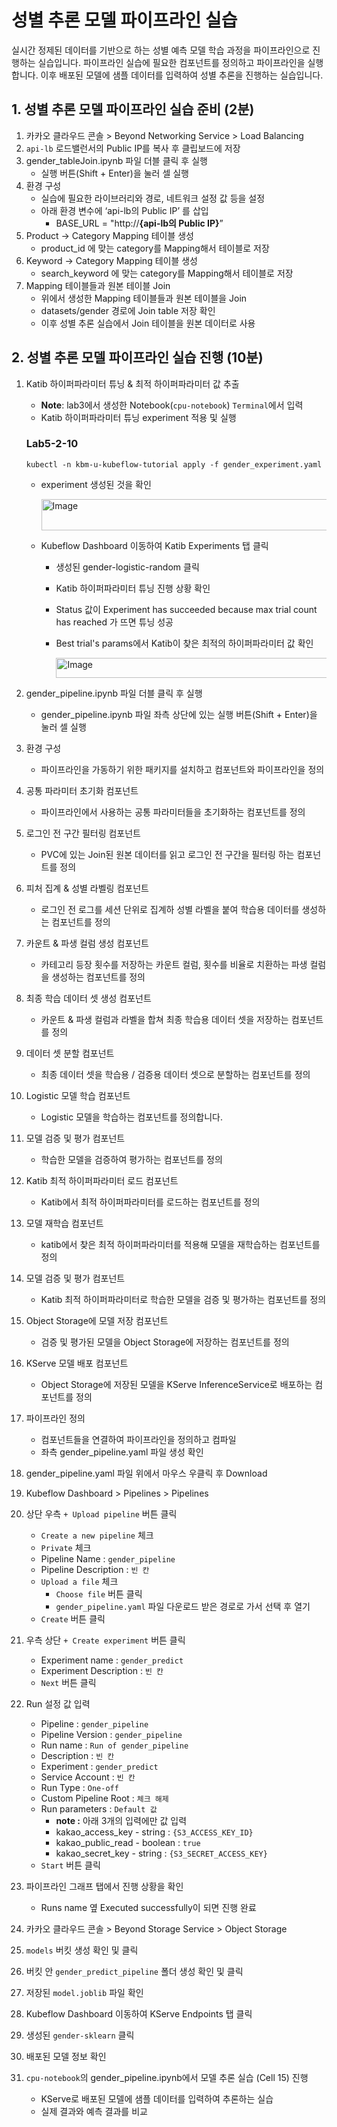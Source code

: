 # 성별 추론 모델 파이프라인 실습

실시간 정제된 데이터를 기반으로 하는 성별 예측 모델 학습 과정을 파이프라인으로 진행하는 실습입니다. 파이프라인 실습에 필요한 컴포넌트를 정의하고 파이프라인을 실행합니다. 이후 배포된 모델에 샘플 데이터를 입력하여 성별 추론을 진행하는 실습입니다.

## 1. 성별 추론 모델 파이프라인 실습 준비 (2분)

1. 카카오 클라우드 콘솔 > Beyond Networking Service > Load Balancing
2. `api-lb` 로드밸런서의 Public IP를 복사 후 클립보드에 저장
3. gender_tableJoin.ipynb 파일 더블 클릭 후 실행
    - 실행 버튼(Shift + Enter)을 눌러 셀 실행
4. 환경 구성
    - 실습에 필요한 라이브러리와 경로, 네트워크 설정 값 등을 설정
    - 아래 환경 변수에 ‘api-lb의 Public IP’ 를 삽입
        - BASE_URL = "http://**{api-lb의 Public IP}**”
5. Product -> Category Mapping 테이블 생성
    - product_id 에 맞는 category를 Mapping해서 테이블로 저장
6. Keyword -> Category Mapping 테이블 생성
    - search_keyword 에 맞는 category를 Mapping해서 테이블로 저장
7. Mapping 테이블들과 원본 테이블 Join
    - 위에서 생성한 Mapping 테이블들과 원본 테이블을 Join
    - datasets/gender 경로에 Join table 저장 확인
    - 이후 성별 추론 실습에서 Join 테이블을 원본 데이터로 사용

## 2. 성별 추론 모델 파이프라인 실습 진행 (10분)

1. Katib 하이퍼파라미터 튜닝 & 최적 하이퍼파라미터 값 추출
    - **Note**: lab3에서 생성한 Notebook(`cpu-notebook`) `Terminal`에서 입력
    - Katib 하이퍼파라미터 튜닝 experiment 적용 및 실행
    
    ### **Lab5-2-10**
    
    ```
    kubectl -n kbm-u-kubeflow-tutorial apply -f gender_experiment.yaml
    ```
    
    - experiment 생성된 것을 확인
        
        <img width="992" height="50" alt="Image" src="https://github.com/user-attachments/assets/343d72d0-4e5e-414c-97c0-a965cfec4a12" />
        
    - Kubeflow Dashboard 이동하여 Katib Experiments 탭 클릭
        - 생성된 gender-logistic-random 클릭
        - Katib 하이퍼파라미터 튜닝 진행 상황 확인
        - Status 값이 Experiment has succeeded because max trial count has reached 가 뜨면 튜닝 성공
        - Best trial's params에서 Katib이 찾은 최적의 하이퍼파라미터 값 확인
            
            <img width="1547" height="32" alt="Image" src="https://github.com/user-attachments/assets/ca332ced-2034-4644-a8be-a2ff1f5e1019" />
            
2. gender_pipeline.ipynb 파일 더블 클릭 후 실행
    - gender_pipeline.ipynb 파일 좌측 상단에 있는 실행 버튼(Shift + Enter)을 눌러 셀 실행
3. 환경 구성
    - 파이프라인을 가동하기 위한 패키지를 설치하고 컴포넌트와 파이프라인을 정의
4. 공통 파라미터 초기화 컴포넌트
    - 파이프라인에서 사용하는 공통 파라미터들을 초기화하는 컴포넌트를 정의
5. 로그인 전 구간 필터링 컴포넌트
    - PVC에 있는 Join된 원본 데이터를 읽고 로그인 전 구간을 필터링 하는 컴포넌트를 정의
6. 피처 집계 & 성별 라벨링 컴포넌트
    - 로그인 전 로그를 세션 단위로 집계하 성별 라벨을 붙여 학습용 데이터를 생성하는 컴포넌트를 정의
7. 카운트 & 파생 컬럼 생성 컴포넌트
    - 카테고리 등장 횟수를 저장하는 카운트 컬럼, 횟수를 비율로 치환하는 파생 컬럼을 생성하는 컴포넌트를 정의
8. 최종 학습 데이터 셋 생성 컴포넌트
    - 카운트 & 파생 컬럼과 라벨을 합쳐 최종 학습용 데이터 셋을 저장하는 컴포넌트를 정의
9. 데이터 셋 분할 컴포넌트
    - 최종 데이터 셋을 학습용 / 검증용 데이터 셋으로 분할하는 컴포넌트를 정의
10. Logistic 모델 학습 컴포넌트
    - Logistic 모델을 학습하는 컴포넌트를 정의합니다.
11. 모델 검증 및 평가 컴포넌트
    - 학습한 모델을 검증하여 평가하는 컴포넌트를 정의
12. Katib 최적 하이퍼파라미터 로드 컴포넌트
    - Katib에서 최적 하이퍼파라미터를 로드하는 컴포넌트를 정의
13. 모델 재학습 컴포넌트
    - katib에서 찾은 최적 하이퍼파라미터를 적용해 모델을 재학습하는 컴포넌트를 정의
14. 모델 검증 및 평가 컴포넌트
    - Katib 최적 하이퍼파라미터로 학습한 모델을 검증 및 평가하는 컴포넌트를 정의
15. Object Storage에 모델 저장 컴포넌트
    - 검증 및 평가된 모델을 Object Storage에 저장하는 컴포넌트를 정의
16. KServe 모델 배포 컴포넌트
    - Object Storage에 저장된 모델을 KServe InferenceService로 배포하는 컴포넌트를 정의
17. 파이프라인 정의
    - 컴포넌트들을 연결하여 파이프라인을 정의하고 컴파일
    - 좌측 gender_pipeline.yaml 파일 생성 확인
18. gender_pipeline.yaml 파일 위에서 마우스 우클릭 후 Download
19. Kubeflow Dashboard > Pipelines > Pipelines
20. 상단 우측 `+ Upload pipeline` 버튼 클릭
    - `Create a new pipeline` 체크
    - `Private` 체크
    - Pipeline Name : `gender_pipeline`
    - Pipeline Description : `빈 칸`
    - `Upload a file` 체크
        - `Choose file` 버튼 클릭
        - `gender_pipeline.yaml` 파일 다운로드 받은 경로로 가서 선택 후 열기
    - `Create` 버튼 클릭
21. 우측 상단 `+ Create experiment` 버튼 클릭
    - Experiment name : `gender_predict`
    - Experiment Description : `빈 칸`
    - `Next` 버튼 클릭
22. Run 설정 값 입력
    - Pipeline : `gender_pipeline`
    - Pipeline Version : `gender_pipeline`
    - Run name : `Run of gender_pipeline`
    - Description : `빈 칸`
    - Experiment : `gender_predict`
    - Service Account : `빈 칸`
    - Run Type : `One-off`
    - Custom Pipeline Root : `체크 해제`
    - Run parameters : `Default 값`
        - **note :** 아래 3개의 입력에만 값 입력
        - kakao_access_key - string : `{S3_ACCESS_KEY_ID}`
        - kakao_public_read - boolean : `true`
        - kakao_secret_key - string : `{S3_SECRET_ACCESS_KEY}`
    - `Start` 버튼 클릭
23. 파이프라인 그래프 탭에서 진행 상황을 확인
    - Runs name 옆 Executed successfully이 되면 진행 완료
24. 카카오 클라우드 콘솔 > Beyond Storage Service > Object Storage
25. `models` 버킷 생성 확인 및 클릭
26. 버킷 안 `gender_predict_pipeline` 폴더 생성 확인 및 클릭
27. 저장된 `model.joblib` 파일 확인
28. Kubeflow Dashboard 이동하여 KServe Endpoints 탭 클릭
29. 생성된 `gender-sklearn` 클릭
30. 배포된 모델 정보 확인
31. `cpu-notebook`의 gender_pipeline.ipynb에서 모델 추론 실습 (Cell 15) 진행
    - KServe로 배포된 모델에 샘플 데이터를 입력하여 추론하는 실습
    - 실제 결과와 예측 결과를 비교
